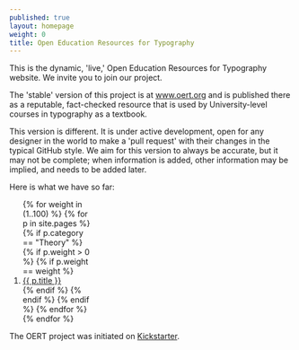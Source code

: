 ```yaml
---
published: true
layout: homepage
weight: 0
title: Open Education Resources for Typography
---
```


<!--
<div style="background: white; width: 100%; text-align:center; padding:1em">
<img src="images/2013-02-18_love.png" width="400px" alt="Praise on Twitter">
</div>
-->

This is the dynamic, 'live,' Open Education Resources for Typography website. We invite you to join our project. 

The 'stable' version of this project is at www.oert.org and is published there as a reputable, fact-checked resource that is used by University-level courses in typography as a textbook. 

This version is different. It is under active development, open for any designer in the world to make a 'pull request' with their changes in the typical GitHub style. We aim for this version to always be accurate, but it may not be complete; when information is added, other information may be implied, and needs to be added later.

Here is what we have so far:

<div style="width:30%">
<ol class="rectangle-list">
{% for weight in (1..100) %}
  {% for p in site.pages %}
    {% if p.category == "Theory" %}
    {% if p.weight > 0 %}
    {% if p.weight == weight %}
      <li>
        <a {% if p.url == page.url %}class="active"{% endif %} href="{{ p.url }}">
          {{ p.title }}
        </a>
      </li>
    {% endif %}
    {% endif %}
    {% endif %}
  {% endfor %}
{% endfor %}
</ol>
</div>

The OERT project was initiated on [Kickstarter]().
